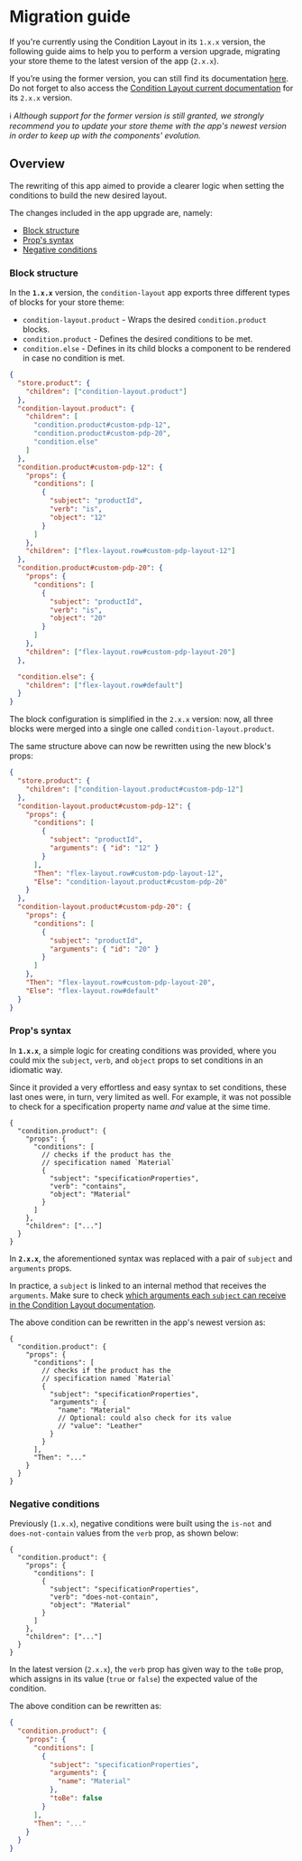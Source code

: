 # Migration guide

If you're currently using the Condition Layout in its `1.x.x` version, the following guide aims to help you to perform a version upgrade, migrating your store theme to the latest version of the app (`2.x.x`).

If you’re using the former version, you can still find its documentation [here](https://github.com/vtex-apps/condition-layout/tree/master/docs/v1-DOC.md). Do not forget to also access the [Condition Layout current documentation](https://github.com/vtex-apps/condition-layout/tree/master/docs/README.md) for its `2.x.x` version. 

:information_source: *Although support for the former version is still granted, we strongly recommend you to update your store theme with the app's newest version in order to keep up with the components' evolution.*

## Overview

The rewriting of this app aimed to provide a clearer logic when setting the conditions to build the new desired layout. 

The changes included in the app upgrade are, namely:

<!-- code_chunk_output -->

- [Block structure](#block-structure)
- [Prop's syntax](#props-syntax)
- [Negative conditions](#negative-conditions)

<!-- /code_chunk_output -->
  
### Block structure

In the **`1.x.x`** version, the `condition-layout` app exports three different types of blocks for your store theme:

- `condition-layout.product` - Wraps the desired `condition.product` blocks.
- `condition.product` - Defines the desired conditions to be met.
- `condition.else` - Defines in its child blocks a component to be rendered in case no condition is met.

```json
{
  "store.product": {
    "children": ["condition-layout.product"]
  },
  "condition-layout.product": {
    "children": [
      "condition.product#custom-pdp-12",
      "condition.product#custom-pdp-20",
      "condition.else"
    ]
  },
  "condition.product#custom-pdp-12": {
    "props": {
      "conditions": [
        {
          "subject": "productId",
          "verb": "is",
          "object": "12"
        }
      ]
    },
    "children": ["flex-layout.row#custom-pdp-layout-12"]
  },
  "condition.product#custom-pdp-20": {
    "props": {
      "conditions": [
        {
          "subject": "productId",
          "verb": "is",
          "object": "20"
        }
      ]
    },
    "children": ["flex-layout.row#custom-pdp-layout-20"]
  },

  "condition.else": {
    "children": ["flex-layout.row#default"]
  }
}
```

The block configuration is simplified in the `2.x.x` version: now, all three blocks were merged into a single one called `condition-layout.product`.

The same structure above can now be rewritten using the new block's props:

```json
{
  "store.product": {
    "children": ["condition-layout.product#custom-pdp-12"]
  },
  "condition-layout.product#custom-pdp-12": {
    "props": {
      "conditions": [
        {
          "subject": "productId",
          "arguments": { "id": "12" }
        }
      ],
      "Then": "flex-layout.row#custom-pdp-layout-12",
      "Else": "condition-layout.product#custom-pdp-20"
    }
  },
  "condition-layout.product#custom-pdp-20": {
    "props": {
      "conditions": [
        {
          "subject": "productId",
          "arguments": { "id": "20" }
        }
      ]
    },
    "Then": "flex-layout.row#custom-pdp-layout-20",
    "Else": "flex-layout.row#default"
  }
}
```

### Prop's syntax

In **`1.x.x`**, a simple logic for creating conditions was provided, where you could mix the `subject`, `verb`, and `object` props to set conditions in an idiomatic way. 

Since it provided a very effortless and easy syntax to set conditions, these last ones were, in turn, very limited as well. For example, it was not possible to check for a specification property name *and* value at the sime time.

```jsonc
{
  "condition.product": {
    "props": {
      "conditions": [
        // checks if the product has the
        // specification named `Material`
        {
          "subject": "specificationProperties",
          "verb": "contains",
          "object": "Material"
        }
      ]
    },
    "children": ["..."]
  }
}
```

In **`2.x.x`**, the aforementioned syntax was replaced with a pair of `subject` and `arguments` props. 

In practice, a `subject` is linked to an internal method that receives the `arguments`. Make sure to check [which arguments each `subject` can receive in the Condition Layout documentation](/docs/readme.md).

The above condition can be rewritten in the app's newest version as:

```jsonc
{
  "condition.product": {
    "props": {
      "conditions": [
        // checks if the product has the
        // specification named `Material`
        {
          "subject": "specificationProperties",
          "arguments": {
            "name": "Material"
            // Optional: could also check for its value
            // "value": "Leather"
          }
        }
      ],
      "Then": "..."
    }
  }
}
```

### Negative conditions

Previously (`1.x.x`), negative conditions were built using the `is-not` and `does-not-contain` values from the `verb` prop, as shown below:

```jsonc
{
  "condition.product": {
    "props": {
      "conditions": [
        {
          "subject": "specificationProperties",
          "verb": "does-not-contain",
          "object": "Material"
        }
      ]
    },
    "children": ["..."]
  }
}
```

In the latest version (`2.x.x`), the `verb` prop has given way to the `toBe` prop, which assigns in its value (`true` or `false`) the expected value of the condition.

The above condition can be rewritten as:

```json
{
  "condition.product": {
    "props": {
      "conditions": [
        {
          "subject": "specificationProperties",
          "arguments": {
            "name": "Material"
          },
          "toBe": false
        }
      ],
      "Then": "..."
    }
  }
}
```
